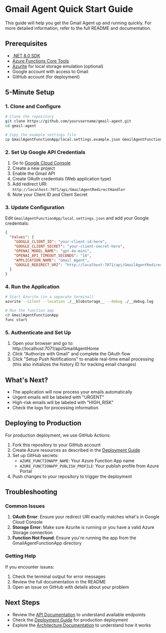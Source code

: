 # Gmail Agent Quick Start Guide

This guide will help you get the Gmail Agent up and running quickly. For more detailed information, refer to the full README and documentation.

## Prerequisites

- [.NET 8.0 SDK](https://dotnet.microsoft.com/download/dotnet/8.0)
- [Azure Functions Core Tools](https://docs.microsoft.com/en-us/azure/azure-functions/functions-run-local)
- [Azurite](https://github.com/Azure/Azurite) for local storage emulation (optional)
- Google account with access to Gmail
- GitHub account (for deployment)

## 5-Minute Setup

### 1. Clone and Configure

```bash
# Clone the repository
git clone https://github.com/yourusername/gmail-agent.git
cd gmail-agent

# Copy the example settings file
cp GmailAgentFunctionApp/local.settings.example.json GmailAgentFunctionApp/local.settings.json
```

### 2. Set Up Google API Credentials

1. Go to [Google Cloud Console](https://console.cloud.google.com/)
2. Create a new project
3. Enable the Gmail API
4. Create OAuth credentials (Web application type)
5. Add redirect URI: `http://localhost:7071/api/GmailAgentRedirectHandler`
6. Note your Client ID and Client Secret

### 3. Update Configuration

Edit `GmailAgentFunctionApp/local.settings.json` and add your Google credentials:

```json
{
  "Values": {
    "GOOGLE_CLIENT_ID": "your-client-id-here",
    "GOOGLE_CLIENT_SECRET": "your-client-secret-here",
    "OPENAI_MODEL_NAME": "gpt-4o-mini",
    "OPENAI_API_TIMEOUT_SECONDS": "10",
    "APPLICATION_NAME": "Gmail Agent",
    "GOOGLE_REDIRECT_URI": "http://localhost:7071/api/GmailAgentRedirectHandler"
  }
}
```

### 4. Run the Application

```bash
# Start Azurite (in a separate terminal)
azurite --silent --location ./__blobstorage__ --debug ./__debug.log

# Run the function app
cd GmailAgentFunctionApp
func start
```

### 5. Authenticate and Set Up

1. Open your browser and go to: http://localhost:7071/api/GmailAgentHome
2. Click "Authorize with Gmail" and complete the OAuth flow
3. Click "Setup Push Notifications" to enable real-time email processing (this also initializes the history ID for tracking email changes)

## What's Next?

- The application will now process your emails automatically
- Urgent emails will be labeled with "URGENT"
- High-risk emails will be labeled with "HIGH_RISK"
- Check the logs for processing information

## Deploying to Production

For production deployment, we use GitHub Actions:

1. Fork this repository to your GitHub account
2. Create Azure resources as described in the [Deployment Guide](../DEPLOYMENT.md)
3. Set up GitHub secrets:
   - `AZURE_FUNCTIONAPP_NAME`: Your Azure Function App name
   - `AZURE_FUNCTIONAPP_PUBLISH_PROFILE`: Your publish profile from Azure Portal
4. Push changes to your repository to trigger the deployment

## Troubleshooting

### Common Issues

1. **OAuth Error**: Ensure your redirect URI exactly matches what's in Google Cloud Console
2. **Storage Error**: Make sure Azurite is running or you have a valid Azure Storage connection
3. **Function Not Found**: Ensure you're running the app from the GmailAgentFunctionApp directory

### Getting Help

If you encounter issues:
1. Check the terminal output for error messages
2. Review the full documentation in the README
3. Open an issue on GitHub with details about your problem

## Next Steps

- Review the [API Documentation](./API.md) to understand available endpoints
- Check the [Deployment Guide](../DEPLOYMENT.md) for production deployment
- Explore the [Architecture Documentation](./ARCHITECTURE.md) to understand how it works 
